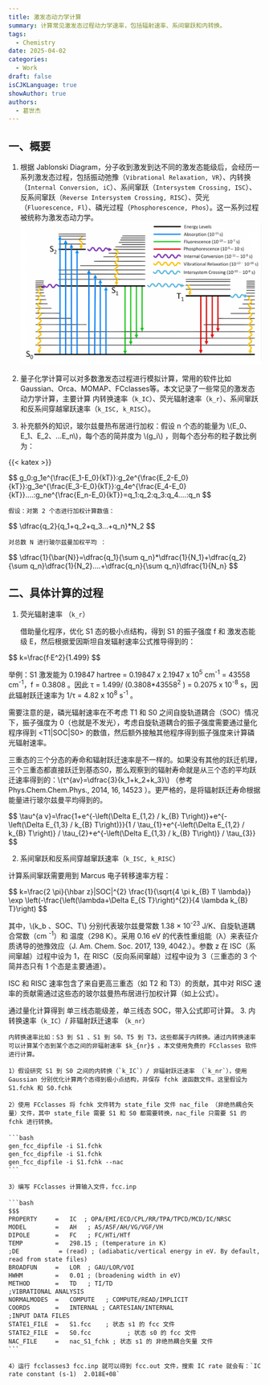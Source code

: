 ```yaml
---
title: 激发态动力学计算
summary: 计算常见激发态过程动力学速率，包括辐射速率、系间窜跃和内转换。
tags:
  - Chemistry
date: 2025-04-02
categories:
  - Work
draft: false
isCJKLanguage: true
showAuthor: true
authors:
  - 葛世杰
---
```


## 一、概要

1. 根据 Jablonski Diagram，分子收到激发到达不同的激发态能级后，会经历一系列激发态过程，包括振动弛豫（`Vibrational Relaxation, VR`）、内转换（`Internal Conversion, iC`）、系间窜跃（`Intersystem Crossing, ISC`）、反系间窜跃（`Reverse Intersystem Crossing, RISC`）、荧光（`Fluorescence, Fl`）、磷光过程（`Phosphorescence, Phos`）。这一系列过程被统称为激发态动力学。
![Fig1](assets/Fig1.png)

2. 量子化学计算可以对多数激发态过程进行模拟计算，常用的软件比如 Gaussian、Orca、MOMAP、FCclasses等。本文记录了一些常见的激发态动力学计算，主要计算 内转换速率（`k_IC`）、荧光辐射速率（`k_r`）、系间窜跃和反系间穿越窜跃速率（`k_ISC, k_RISC`）。

3. 补充额外的知识，玻尔兹曼热布居进行加权：假设 n 个态的能量为 \\(E_0、E_1、E_2、...E_n\\)，每个态的简并度为 \\(g_i\\) ，则每个态分布的粒子数比例为：

{{< katex >}}
<div>$$
g_0:g_1e^{\frac{E_1-E_0}{kT}}:g_2e^{\frac{E_2-E_0}{kT}}:g_3e^{\frac{E_3-E_0}{kT}}:g_4e^{\frac{E_4-E_0}{kT}}....:g_ne^{\frac{E_n-E_0}{kT}}=q_1:q_2:q_3:q_4....:q_n
$$<div>

    假设：对第 2 个态进行加权计算数值：

<div>$$
\dfrac{q_2}{q_1+q_2+q_3...+q_n}*N_2
$$<div>

    对总数 N 进行玻尔兹曼加权平均 ：

<div>$$
\dfrac{1}{\bar{N}}=\dfrac{q_1}{\sum q_n}*\dfrac{1}{N_1}+\dfrac{q_2}{\sum q_n}\dfrac{1}{N_2}....+\dfrac{q_n}{\sum q_n}\dfrac{1}{N_n}
$$<div>

## 二、具体计算的过程

1. 荧光辐射速率 （`k_r`）

    借助量化程序，优化 S1 态的极小点结构，得到 S1 的振子强度 f 和 激发态能级 E，然后根据爱因斯坦自发辐射速率公式推导得到的：

<div>$$
k=\frac{f·E^2}{1.499}
$$<div>

 举例：S1 激发能为 0.19847 hartree \= 0.19847 x 2.1947 x  10<sup>5</sup>  cm<sup>-1</sup> \= 43558 cm<sup>-1</sup>，f \= 0.3808 。因此 τ \= 1.499/ (0.3808\*43558<sup>2</sup> ) \= 0.2075 x 10<sup>-8</sup> s，因此辐射跃迁速率为 1/τ \= 4.82 x 10<sup>8</sup> s<sup>-1</sup> 。

需要注意的是，磷光辐射速率在不考虑 T1 和 S0 之间自旋轨道耦合（SOC）情况下，振子强度为 0（也就是不发光），考虑自旋轨道耦合的振子强度需要通过量化程序得到 <T1|SOC|S0> 的数值，然后额外接触其他程序得到振子强度来计算磷光辐射速率。
    

三重态的三个分态的寿命和辐射跃迁速率是不一样的。如果没有其他的跃迁机理，三个三重态都直接跃迁到基态S0，那么观察到的辐射寿命就是从三个态的平均跃迁速率得到的：\\(τ^{av}=\dfrac{3}{k_1+k_2+k_3}\\) （参考 Phys.Chem.Chem.Phys., 2014, 16, 14523 ）。更严格的，是将辐射跃迁寿命根据能量进行玻尔兹曼平均得到的。
    

<div>$$
\tau^{a v}=\frac{1+e^{-\left(\Delta E_{1,2} / k_{B} T\right)}+e^{-\left(\Delta E_{1,3} / k_{B} T\right)}}{1 / \tau_{1}+e^{-\left(\Delta E_{1,2} / k_{B} T\right)} / \tau_{2}+e^{-\left(\Delta E_{1,3} / k_{B} T\right)} / \tau_{3}}
$$<div>

    

2. 系间窜跃和反系间穿越窜跃速率（`k_ISC, k_RISC`）

计算系间窜跃需要用到 Marcus 电子转移速率方程：

<div>$$
k=\frac{2 \pi}{\hbar z}|SOC|^{2} \frac{1}{\sqrt{4 \pi k_{B} T \lambda}} \exp \left(-\frac{\left(\lambda+\Delta E_{S T}\right)^{2}}{4 \lambda k_{B} T}\right)
$$<div>

其中，\\(k_b 、SOC、T\\) 分别代表玻尔兹曼常数 1.38 × 10<sup>-23</sup> J/K、自旋轨道耦合常数（cm <sup>-1</sup>）和 温度（298 K）。采用 0.16 eV 的代表性重组能（λ）来表征介质诱导的弛豫效应（J. Am. Chem. Soc. 2017, 139, 4042.）。参数 z 在 ISC（系间窜越）过程中设为 1，在 RISC（反向系间窜越）过程中设为 3（三重态的 3 个简并态只有 1 个态是主要通道）。

ISC 和 RISC 速率包含了来自更高三重态（如 T2 和 T3）的贡献，其中对 RISC 速率的贡献需通过这些态的玻尔兹曼热布居进行加权计算（如上公式）。


通过量化计算得到 单三线态能级差，单三线态 SOC，带入公式即可计算。
3. 内转换速率（`k_IC`）/ 非辐射跃迁速率 （`k_nr`）

    内转换速率比如：S3 到 S1 、S1 到 S0、T5 到 T3，这些都属于内转换。通过内转换速率可以计算某个态到某个态之间的非辐射速率 $k_{nr}$ 。本文使用免费的 FCclasses 软件进行计算。

    1）假设研究 S1 到 S0 之间的内转换（`k_IC`）/ 非辐射跃迁速率 （`k_nr`），使用 Gaussian 分别优化计算两个态得到极小点结构，并保存 fchk 波函数文件。这里假设为 S1.fchk 和 S0.fchk

    2）使用 FCclasses 将 fchk 文件转为 state_file 文件 nac_file （非绝热耦合矢量）文件，其中 state_file 需要 S1 和 S0 都需要转换，nac_file 只需要 S1 的 fchk 进行转换。

    ```bash
    gen_fcc_dipfile -i S1.fchk
    gen_fcc_dipfile -i S1.fchk
    gen_fcc_dipfile -i S1.fchk --nac
    ```

    3）编写 FCclasses 计算输入文件，fcc.inp

    ```bash
    $$$
    PROPERTY     =   IC  ; OPA/EMI/ECD/CPL/RR/TPA/TPCD/MCD/IC/NRSC
    MODEL        =   AH   ; AS/ASF/AH/VG/VGF/VH
    DIPOLE       =   FC   ; FC/HTi/HTf
    TEMP         =   298.15 ; (temperature in K) 
    ;DE           = (read) ; (adiabatic/vertical energy in eV. By default, read from state files) 
    BROADFUN     =   LOR  ; GAU/LOR/VOI
    HWHM         =   0.01 ; (broadening width in eV)
    METHOD       =   TD   ; TI/TD
    ;VIBRATIONAL ANALYSIS 
    NORMALMODES  =   COMPUTE   ; COMPUTE/READ/IMPLICIT
    COORDS       =   INTERNAL ; CARTESIAN/INTERNAL
    ;INPUT DATA FILES 
    STATE1_FILE  =   S1.fcc    ; 状态 s1 的 fcc 文件
    STATE2_FILE  =   S0.fcc          ; 状态 s0 的 fcc 文件
    NAC_FILE     =   nac_S1_fchk ; 状态 s1 的 非绝热耦合矢量 文件
    ```

    4）运行 fcclasses3 fcc.inp 就可以得到 fcc.out 文件，搜索 IC rate 就会有：`IC rate constant (s-1)  2.018E+08`



